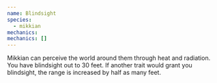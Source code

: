 ```yaml
---
name: Blindsight
species:
  - mikkian
mechanics:
mechanics: []
---
```

Mikkian can perceive the world around them through heat and radiation. You have blindsight out to 30 feet. If another trait would grant you blindsight, the range is increased by half as many feet.

